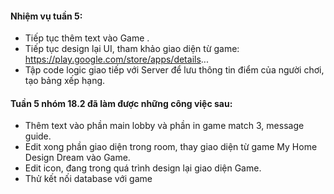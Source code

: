 #### Nhiệm vụ tuần 5:
- Tiếp tục thêm text vào Game .
- Tiếp tục design lại UI, tham khảo giao diện từ game: https://play.google.com/store/apps/details...
- Tập code logic giao tiếp với Server để lưu thông tin điểm của người chơi, tạo bảng xếp hạng.
#### Tuần 5 nhóm 18.2 đã làm được những công việc sau:
- Thêm text vào phần main lobby và phần in game match 3, message guide.
- Edit xong phần giao diện trong room, thay giao diện từ game My Home Design Dream vào Game.
- Edit icon, đang trong quá trình design lại giao diện Game.
- Thử kết nối database với game
